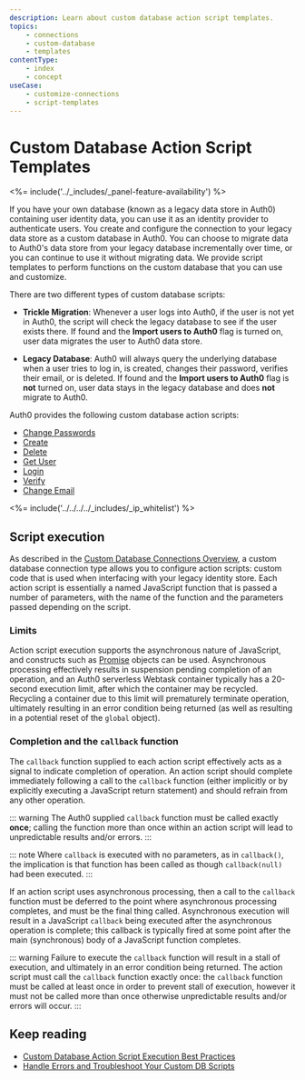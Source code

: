```yaml
---
description: Learn about custom database action script templates.
topics:
    - connections
    - custom-database
    - templates
contentType: 
    - index
    - concept
useCase:
    - customize-connections
    - script-templates
---
```

# Custom Database Action Script Templates

<%= include('../_includes/_panel-feature-availability') %>

If you have your own database (known as a legacy data store in Auth0) containing user identity data, you can use it as an identity provider to authenticate users.
You create and configure the connection to your legacy data store as a custom database in Auth0. You can choose to migrate data to Auth0's data store from your legacy database incrementally over time, or you can continue to use it without migrating data. We provide script templates to perform functions on the custom database that you can use and customize. 

There are two different types of custom database scripts:

* **Trickle Migration**: Whenever a user logs into Auth0, if the user is not yet in Auth0, the script will check the legacy database to see if the user exists there. If found and the **Import users to Auth0** flag is turned on, user data migrates the user to Auth0 data store. 

* **Legacy Database**: Auth0 will always query the underlying database when a user tries to log in, is created, changes their password, verifies their email, or is deleted. If found and the **Import users to Auth0** flag is **not** turned on, user data stays in the legacy database and does **not** migrate to Auth0.

Auth0 provides the following custom database action scripts:

* [Change Passwords](/connections/database/custom-db/templates/change-password)
* [Create](/connections/database/custom-db/templates/create)
* [Delete](/connections/database/custom-db/templates/delete)
* [Get User](/connections/database/custom-db/templates/get-user)
* [Login](/connections/database/custom-db/templates/login)
* [Verify](/connections/database/custom-db/templates/verify)
* [Change Email](/connections/database/custom-db/templates/change-email)

<%= include('../../../../_includes/_ip_whitelist') %>

## Script execution

As described in the [Custom Database Connections Overview](/connections/database/custom-db/custom-db-connection-overview#how-it-works), a custom database connection type allows you to configure action scripts: custom code that is used when interfacing with your legacy identity store. Each action script is essentially a named JavaScript function that is passed a number of parameters, with the name of the function and the parameters passed depending on the script. 

### Limits

Action script execution supports the asynchronous nature of JavaScript, and constructs such as [Promise](https://developer.mozilla.org/en-US/docs/Web/JavaScript/Reference/Global_Objects/Promise) objects can be used. Asynchronous processing effectively results in suspension pending completion of an operation, and an Auth0 serverless Webtask container typically has a 20-second execution limit, after which the container may be recycled. Recycling a container due to this limit will prematurely terminate operation, ultimately resulting in an error condition being returned (as well as resulting in a potential reset of the `global` object). 

### Completion and the `callback` function

The `callback` function supplied to each action script effectively acts as a signal to indicate completion of operation. An action script should complete immediately following a call to the `callback` function (either implicitly or by explicitly executing a JavaScript return statement) and should refrain from any other operation. 

::: warning
The Auth0 supplied `callback` function must be called exactly **once**; calling the function more than once within an action script will lead to unpredictable results and/or errors.
:::

::: note
Where `callback` is executed with no parameters, as in `callback()`, the implication is that function has been called as though `callback(null)` had been executed. 
:::

If an action script uses asynchronous processing, then a call to the `callback` function must be deferred to the point where asynchronous processing completes, and must be the final thing called. Asynchronous execution will result in a JavaScript `callback` being executed after the asynchronous operation is complete; this callback is typically fired at some point after the main (synchronous) body of a JavaScript function completes. 

::: warning
Failure to execute the `callback` function will result in a stall of execution, and ultimately in an error condition being returned. The action script must call the `callback` function exactly once: the `callback` function must be called at least once in order to prevent stall of execution, however it must not be called more than once otherwise unpredictable results and/or errors will occur.
:::

## Keep reading

* [Custom Database Action Script Execution Best Practices](/best-practices/custom-db-connections/execution)
* [Handle Errors and Troubleshoot Your Custom DB Scripts](/connections/database/custom-db/error-handling)

